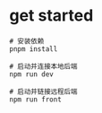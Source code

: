 # get started 

```SHELL
# 安装依赖
pnpm install
 
# 启动并连接本地后端
npm run dev

# 启动并链接远程后端
npm run front
```